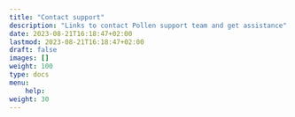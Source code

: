 ```yaml
---
title: "Contact support"
description: "Links to contact Pollen support team and get assistance"
date: 2023-08-21T16:18:47+02:00
lastmod: 2023-08-21T16:18:47+02:00
draft: false
images: []
weight: 100
type: docs
menu:
    help:
weight: 30
---
```

